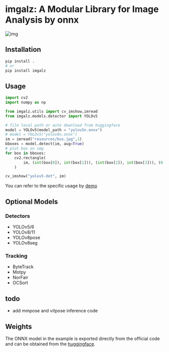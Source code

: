 # imgalz: A Modular Library for Image Analysis by onnx

![img](https://cdn.jsdelivr.net/gh/pleb631/ImgManager@main/img/2024-01-24-14-31-32.png)

## Installation

```bash
pip install .
# or
pip install imgalz
```

## Usage

```python
import cv2
import numpy as np

from imgalz.utils import cv_imshow,imread
from imgalz.models.detector import YOLOv5

# file local path or auto download from huggingface
model = YOLOv5(model_path = "yolov5n.onnx")
# model = YOLOv5("yolov6n.onnx")
im = imread("resources/bus.jpg",1)
bboxes = model.detect(im, aug=True)
# plot box on img
for box in bboxes:
    cv2.rectangle(
        im, (int(box[0]), int(box[1])), (int(box[2]), int(box[3])), (0, 0, 255), 2
    )

cv_imshow("yolov5-det", im)

```

You can refer to the specific usage by [demo](demo/yolo.py)

## Optional Models

### Detectors

- YOLOv5/6
- YOLOv8/11
- YOLOv8pose
- YOLOv8seg

### Tracking

- ByteTrack
- Motpy
- NorFair
- OCSort

## todo

- add mmpose and vitpose inference code

## Weights

The ONNX model in the example is exported directly from the official code and can be obtained from the [huggingface](https://huggingface.co/pleb631/onnxmodel).
